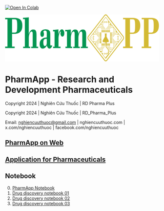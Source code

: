 <a href="https://github.com/nghiencuuthuoc/PharmApp/PharmApp.ipynb" target="_parent"><img src="https://colab.research.google.com/assets/colab-badge.svg" alt="Open In Colab"/></a>

![](https://raw.githubusercontent.com/nghiencuuthuoc/PharmApp/master/images/PharmApp-logo.png)
# PharmApp - Research and Development Pharmaceuticals
Copyright 2024 | Nghiên Cứu Thuốc | RD Pharma Plus

Copyright 2024 | Nghiên Cứu Thuốc | RD_Pharma_Plus

Email: nghiencuuthuoc@gmail.com | nghiencuuthuoc.com | x.com/nghiencuuthuoc | facebook.com/nghiencuuthuoc

## [PharmApp on Web](http://www.nghiencuuthuoc.com/search/label/PharmApp)

## [Application for Pharmaceuticals](http://www.nghiencuuthuoc.com/search/label/Phan-mem)

## Notebook
0. [PharmApp Notebook](PharmApp.ipynb)
1. [Drug discovery notebook 01](/notebook/Drug_Discovery_01.ipynb)
2. [Drug discovery notebook 02](/notebook/Drug_Discovery_02.ipynb)
3. [Drug discovery notebook 03](/notebook/Drug_Discovery_03.ipynb)

